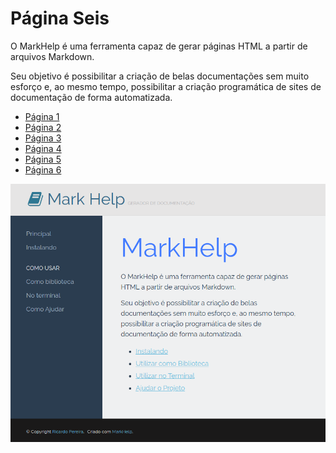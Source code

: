 # Página Seis

O MarkHelp é uma ferramenta capaz de gerar páginas HTML a partir de arquivos Markdown.

Seu objetivo é possibilitar a criação de belas documentações sem muito esforço e, ao mesmo tempo,
possibilitar a criação programática de sites de documentação de forma automatizada.

- [Página 1](../01-page-one.md)
- [Página 2](../02-page-two.md)
- [Página 3](../01_O_Básico/01-page-three.md)
- [Página 4](../01_O_Básico/02-page-four.md)
- [Página 5](../02_Avançado/01-page-five.md)
- [Página 6](../02_Avançado/02-page-six.md)

![Screenshot](../images/screenshot.png)
